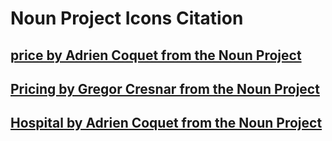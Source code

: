 # Noun Project Icons Citation  

## [price by Adrien Coquet from the Noun Project](https://thenounproject.com/search/?q=price&i=2011163)  
## [Pricing by Gregor Cresnar from the Noun Project](https://thenounproject.com/search/?q=price&i=427300)  
## [Hospital by Adrien Coquet from the Noun Project](https://thenounproject.com/term/hospital/1658509/)  